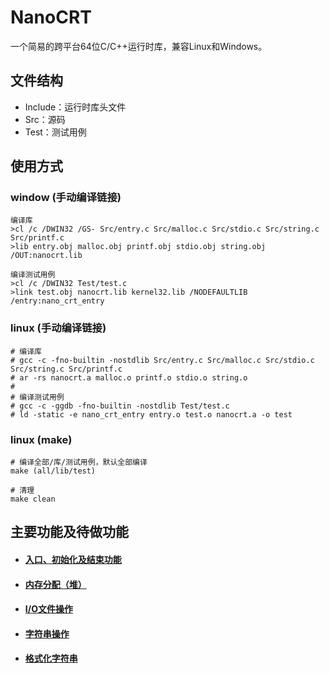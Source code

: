 # NanoCRT

一个简易的跨平台64位C/C++运行时库，兼容Linux和Windows。

## 文件结构

- Include：运行时库头文件
- Src：源码
- Test：测试用例

## 使用方式

### window (手动编译链接)

```shell
编译库
>cl /c /DWIN32 /GS- Src/entry.c Src/malloc.c Src/stdio.c Src/string.c Src/printf.c
>lib entry.obj malloc.obj printf.obj stdio.obj string.obj /OUT:nanocrt.lib

编译测试用例
>cl /c /DWIN32 Test/test.c
>link test.obj nanocrt.lib kernel32.lib /NODEFAULTLIB /entry:nano_crt_entry
```

### linux (手动编译链接)

```shell
# 编译库
# gcc -c -fno-builtin -nostdlib Src/entry.c Src/malloc.c Src/stdio.c Src/string.c Src/printf.c
# ar -rs nanocrt.a malloc.o printf.o stdio.o string.o
#
# 编译测试用例
# gcc -c -ggdb -fno-builtin -nostdlib Test/test.c
# ld -static -e nano_crt_entry entry.o test.o nanocrt.a -o test
```

### linux (make)

```shell
# 编译全部/库/测试用例，默认全部编译
make (all/lib/test)

# 清理
make clean
```

## 主要功能及待做功能

- #### [入口、初始化及结束功能](https://github.com/Ty-Chen/NanoCRT/blob/main/Doc/entry.md)

- #### [内存分配（堆）](https://github.com/Ty-Chen/NanoCRT/blob/main/Doc/malloc.md)

- #### [I/O文件操作](https://github.com/Ty-Chen/NanoCRT/blob/main/Doc/IO.md)

- #### [字符串操作](https://github.com/Ty-Chen/NanoCRT/blob/main/Doc/string.md)

- #### [格式化字符串](https://github.com/Ty-Chen/NanoCRT/blob/main/Doc/printf.md)

